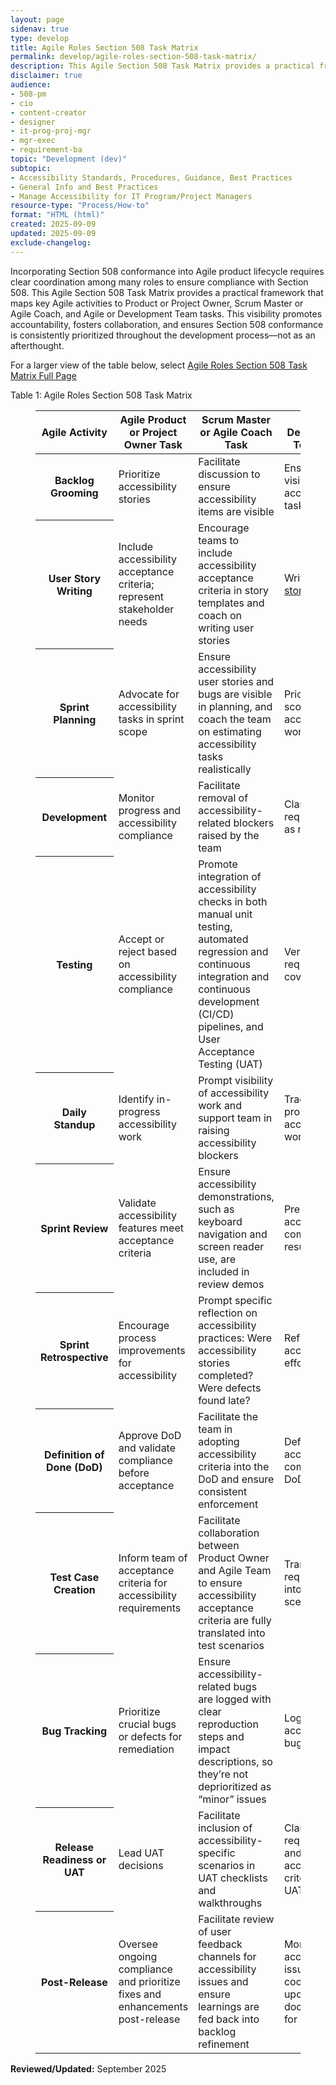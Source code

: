 ```yaml
---
layout: page
sidenav: true
type: develop
title: Agile Roles Section 508 Task Matrix
permalink: develop/agile-roles-section-508-task-matrix/
description: This Agile Section 508 Task Matrix provides a practical framework that maps key Agile activities to Product or Project Owner, Scrum Master or Agile Coach, and Agile or Development Team tasks.
disclaimer: true
audience: 
- 508-pm
- cio
- content-creator
- designer
- it-prog-proj-mgr
- mgr-exec
- requirement-ba
topic: "Development (dev)"
subtopic: 
- Accessibility Standards, Procedures, Guidance, Best Practices
- General Info and Best Practices
- Manage Accessibility for IT Program/Project Managers
resource-type: "Process/How-to"
format: "HTML (html)"
created: 2025-09-09
updated: 2025-09-09
exclude-changelog: 
---
```

Incorporating Section 508 conformance into Agile product lifecycle requires clear coordination among many roles to ensure compliance with Section 508. This Agile Section 508 Task Matrix provides a practical framework that maps key Agile activities to Product or Project Owner, Scrum Master or Agile Coach, and Agile or Development Team tasks. This visibility promotes accountability, fosters collaboration, and ensures Section 508 conformance is consistently prioritized throughout the development process—not as an afterthought.

For a larger view of the table below, select [Agile Roles Section 508 Task Matrix Full Page]({{site.baseurl}}/develop/agile-roles-section-508-task-matrix-no-sidenav/)

<div id="table-agile-roles-caption" class="table-caption">
    Table 1: Agile Roles Section 508 Task Matrix
</div>

<figure class = "usa-table-container--scrollable" role="region" aria-labelledby="table-agile-roles-caption" tabindex="0">
  <table id="table-agile-roles" class="usa-table usa-table--borderless striped margin-bottom-3 big-table">
    <colgroup>
      <col class="col-activity">
      <col class="col-owner">
      <col class="col-coach">
      <col class="col-team">
      <col class="col-artifact">
      <col class="col-integration">
      <col class="col-tools">
    </colgroup>
    <thead>
    <tr>
        <th scope="col">Agile Activity</th>
        <th scope="col">Agile Product or Project Owner Task</th>
        <th scope="col">Scrum Master or Agile Coach Task</th>
        <th scope="col">Agile or Development Team Task</th>
        <th scope="col">Related Artifact</th>
        <th scope="col">Accessibility Integration</th>
        <th scope="col">Tool or Methods</th>
      </tr>
    </thead>
    <tbody>
      <tr>
        <th scope="row">Backlog Grooming</th>
        <td>Prioritize accessibility stories</td>
        <td>Facilitate discussion to ensure accessibility items are visible</td>
        <td>Ensure visibility into accessibility tasks</td>
        <td>Epics, <a href="{{site.baseurl}}/develop/sample-personas/">User Personas</a></td>
        <td>Add personas with disabilities</td>
        <td>Story maps, <a href="{{site.baseurl}}/develop/sample-personas/">Persona templates</a></td>
      </tr>
      <tr>
        <th scope="row">User Story Writing</th>
        <td>Include accessibility acceptance criteria; represent stakeholder needs</td>
        <td>Encourage teams to include accessibility acceptance criteria in story templates and coach on writing user stories</td>
        <td>Write <a href="{{site.baseurl}}/develop/user-stories/">user stories</a></td>
        <td>User Stories in project management tool, Story Definition of Done (DoD)</td>
        <td>Add user stories that include people with disabilities with acceptance criteria</td>
        <td>Project management tool templates, accessibility checklists, manual and automated testing tools</td>
      </tr>
      <tr>
        <th scope="row">Sprint Planning</th>
        <td>Advocate for accessibility tasks in sprint scope</td>
        <td>Ensure accessibility user stories and bugs are visible in planning, and coach the team on estimating accessibility tasks realistically</td>
        <td>Prioritize and scope accessibility work</td>
        <td>Sprint backlog</td>
        <td>Call out accessibility bugs as blockers; ensure accessibility tasks are not de-scoped</td>
        <td>Agile board filters such as label: accessibility</td>
      </tr>
      <tr>
        <th scope="row">Development</th>
        <td>Monitor progress and accessibility compliance</td>
        <td>Facilitate removal of accessibility-related blockers raised by the team</td>
        <td>Clarify requirements as needed</td>
        <td>User stories, epics, sprint backlog, traceability matrix</td>
        <td>Embeds accessibility during development</td>
        <td>Project management tool</td>
      </tr>
      <tr>
        <th scope="row">Testing</th>
        <td>Accept or reject based on accessibility compliance</td>
        <td>Promote integration of accessibility checks in both manual unit testing, automated regression and continuous integration and continuous development (CI/CD) pipelines, and User Acceptance Testing (UAT)</td>
        <td>Verify requirements coverage</td>
        <td>Test cases or test scenarios, test plan, bug or defect reports, traceability matrix, UAT feedback, test report</td>
        <td>Specifies checks for accessibility, defines scope, and identifies any bugs</td>
        <td>Project management tool, test report tool</td>
      </tr>
      <tr>
        <th scope="row">Daily Standup</th>
        <td>Identify in-progress accessibility work</td>
        <td>Prompt visibility of accessibility work and support team in raising accessibility blockers</td>
        <td>Track progress of accessibility work</td>
        <td>Sprint board</td>
        <td>Developers and testers report blockers on accessibility criteria</td>
        <td>Shared QA environment for accessibility</td>
      </tr>
      <tr>
        <th scope="row">Sprint Review</th>
        <td>Validate accessibility features meet acceptance criteria</td>
        <td>Ensure accessibility demonstrations, such as keyboard navigation and screen reader use, are included in review demos</td>
        <td>Present accessibility compliance results</td>
        <td>Demo scripts or Acceptance logs</td>
        <td>Show full keyboard navigation, screen reader flow for completed stories</td>
        <td>Test report, screen share</td>
      </tr>
      <tr>
        <th scope="row">Sprint Retrospective</th>
        <td>Encourage process improvements for accessibility</td>
        <td>Prompt specific reflection on accessibility practices: Were accessibility stories completed? Were defects found late?</td>
        <td>Reflect on accessibility effort</td>
        <td>Retro board or Notes</td>
        <td>Ask: Were accessibility stories completed? Were bugs logged, or missed until QA?</td>
        <td>Team health check, accessibility retro prompt</td>
      </tr>
      <tr>
        <th scope="row">Definition of Done (DoD)</th>
        <td>Approve DoD and validate compliance before acceptance</td>
        <td>Facilitate the team in adopting accessibility criteria into the DoD and ensure consistent enforcement</td>
        <td>Define accessibility compliance in DoD</td>
        <td>Team DoD or Working Agreement</td>
        <td>Must pass all application Section 508 standards</td>
        <td>Add DoD checklist to ticket template</td>
      </tr>
      <tr>
        <th scope="row">Test Case Creation</th>
        <td>Inform team of acceptance criteria for accessibility requirements</td>
        <td>Facilitate collaboration between Product Owner and Agile Team to ensure accessibility acceptance criteria are fully translated into test scenarios</td>
        <td>Translate requirements into testing scenarios</td>
        <td>Test cases</td>
        <td>Write “Given/When/Then” with accessibility: “Given I tab to the form, I can submit without mouse”</td>
        <td>Cucumber, TestRail, Zephyr</td>
      </tr>
      <tr>
        <th scope="row">Bug Tracking</th>
        <td>Prioritize crucial bugs or defects for remediation</td>
        <td>Ensure accessibility-related bugs are logged with clear reproduction steps and impact descriptions, so they’re not deprioritized as “minor” issues</td>
        <td>Log accessibility bugs</td>
        <td>Bug tickets</td>
        <td>Log Section 508 violation, screen reader behavior, keyboard trap, etc.</td>
        <td>Project management tool, DevOps with Section 508 tags</td>
      </tr>
      <tr>
        <th scope="row">Release Readiness or UAT</th>
        <td>Lead UAT decisions</td>
        <td>Facilitate inclusion of accessibility-specific scenarios in UAT checklists and walkthroughs</td>
        <td>Clarify requirements and confirm acceptance criteria during UAT</td>
        <td>UAT checklist</td>
        <td>UAT includes keyboard-only navigation, screen reader review, contrast check</td>
        <td>UAT scripts, Accessibility Conformance Report (ACR), text report, test logs</td>
      </tr>
      <tr>
        <th scope="row">Post-Release</th>
        <td>Oversee ongoing compliance and prioritize fixes and enhancements post-release</td>
        <td>Facilitate review of user feedback channels for accessibility issues and ensure learnings are fed back into backlog refinement</td>
        <td>Monitor accessibility issues and coordinate updates and documentation for defects</td>
        <td>Backlog or Roadmap</td>
        <td>Accessibility issues logged by users prioritized in backlog</td>
        <td>User feedback loops, accessibility statement update</td>
      </tr>
    </tbody>
  </table>
</figure>

**Reviewed/Updated:** September 2025
